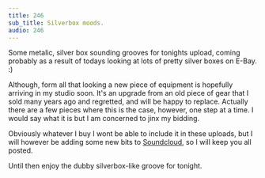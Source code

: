 ```yaml
---
title: 246
sub_title: Silverbox moods.
audio: 246
---
```

Some metalic, silver box sounding grooves for tonights upload, coming probably as a result of todays looking at lots of pretty silver boxes on E-Bay. :)

Although, form all that looking a new piece of equipment is hopefully arriving in my studio soon. It's an upgrade from an old piece of gear that I sold many years ago and regretted, and will be happy to replace. Actually there are a few pieces where this is the case, however, one step at a time. I would say what it is but I am concerned to jinx my bidding.

Obviously whatever I buy I wont be able to include it in these uploads, but I will however be adding some new bits to <a href="http://soundcloud.com/moize" title="Soundcloud" target="_blank">Soundcloud</a>, so I will keep you all posted.

Until then enjoy the dubby silverbox-like groove for tonight.